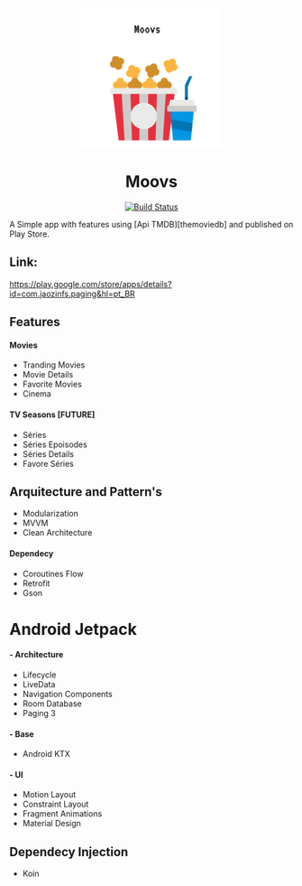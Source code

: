 <p align="center">
  <img src="/img/Frame 2.png" width="250" height="250"/>

</p>

<div align="center">
  
# Moovs
[![Build Status](https://app.bitrise.io/app/4d5958d333c0abb0/status.svg?token=_-R4niE95TSDhgSu7lRYlg&branch=master)](https://app.bitrise.io/app/4d5958d333c0abb0)

</div>
A Simple app with features using [Api TMDB][themoviedb] and published on Play Store.

## Link:
https://play.google.com/store/apps/details?id=com.jaozinfs.paging&hl=pt_BR

## Features
#### Movies
* Tranding Movies
* Movie Details
* Favorite Movies
* Cinema

#### TV Seasons [FUTURE]
* Séries
* Séries Epoisodes
* Séries Details
* Favore Séries

## Arquitecture and Pattern's
* Modularization
* MVVM
* Clean Architecture

#### Dependecy

* Coroutines Flow
* Retrofit 
* Gson 


# Android Jetpack 

#### - Architecture
* Lifecycle
* LiveData
* Navigation Components
* Room Database
* Paging 3

#### - Base
* Android KTX

#### - UI
* Motion Layout
* Constraint Layout
* Fragment Animations
* Material Design

## Dependecy Injection
* Koin

   
   [themoviedb]: <https://developers.themoviedb.org/3/getting-started/introduction>
